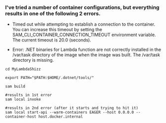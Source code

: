 ### I've tried a number of container configurations, but everything results in one of the following 2 errors.

* Timed out while attempting to establish a connection to the container. You can increase this timeout by setting the SAM_CLI_CONTAINER_CONNECTION_TIMEOUT environment variable. The current timeout is 20.0 (seconds).

* Error: .NET binaries for Lambda function are not correctly installed in the /var/task directory of the image when the image was built. The /var/task directory is missing.


~~~
cd MyLambdaShizz

export PATH="$PATH:$HOME/.dotnet/tools/"

sam build

#results in 1st error
sam local invoke

#results in 2nd error (after it starts and trying to hit it)
sam local start-api --warm-containers EAGER --host 0.0.0.0 --container-host host.docker.internal
~~~